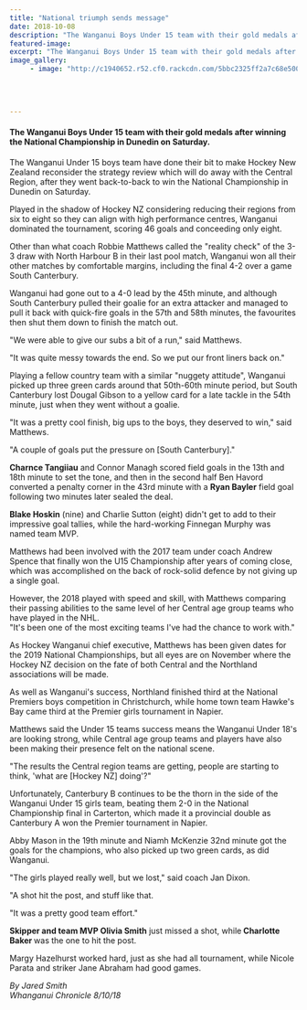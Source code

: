 ```yaml
---
title: "National triumph sends message"
date: 2018-10-08
description: "The Wanganui Boys Under 15 team with their gold medals after winning the National Championship in Dunedin..."
featured-image: 
excerpt: "The Wanganui Boys Under 15 team with their gold medals after winning the National Championship in Dunedin on Saturday."
image_gallery:
     - image: "http://c1940652.r52.cf0.rackcdn.com/5bbc2325ff2a7c68e500026f/WU-U15-WHS-boys-from-Cindy-Hoskin.jpg"
    
    
    
    
---
```


<h4>The Wanganui Boys Under 15 team with their gold medals after winning the National Championship in Dunedin on Saturday.</h4>
<p class="element element-paragraph">The Wanganui Under 15 boys team have done their bit to make Hockey New Zealand reconsider the strategy review which will do away with the Central Region, after they went back-to-back to win the National Championship in Dunedin on Saturday.</p>
<p class="element element-paragraph">Played in the shadow of Hockey NZ considering reducing their regions from six to eight so they can align with high performance centres, Wanganui dominated the tournament, scoring 46 goals and conceeding only eight.</p>
<p class="element element-paragraph">Other than what coach Robbie Matthews called the "reality check" of the 3-3 draw with North Harbour B in their last pool match, Wanganui won all their other matches by comfortable margins, including the final 4-2 over a game South Canterbury.</p>
<p class="element element-paragraph">Wanganui had gone out to a 4-0 lead by the 45th minute, and although South Canterbury pulled their goalie for an extra attacker and managed to pull it back with quick-fire goals in the 57th and 58th minutes, the favourites then shut them down to finish the match out.</p>
<p class="element element-paragraph">"We were able to give our subs a bit of a run," said Matthews.</p>
<p class="element element-paragraph">"It was quite messy towards the end. So we put our front liners back on."</p>
<p class="element element-paragraph">Playing a fellow country team with a similar "nuggety attitude", Wanganui picked up three green cards around that 50th-60th minute period, but South Canterbury lost Dougal Gibson to a yellow card for a late tackle in the 54th minute, just when they went without a goalie.</p>
<p class="element element-paragraph">"It was a pretty cool finish, big ups to the boys, they deserved to win," said Matthews.</p>
<p class="element element-paragraph">"A couple of goals put the pressure on [South Canterbury]."</p>
<p class="element element-paragraph"><strong>Charnce Tangiiau</strong> and Connor Managh scored field goals in the 13th and 18th minute to set the tone, and then in the second half Ben Havord converted a penalty corner in the 43rd minute with a <strong>Ryan Bayler</strong> field goal following two minutes later sealed the deal.</p>
<p class="element element-paragraph"><strong>Blake Hoskin</strong> (nine) and Charlie Sutton (eight) didn't get to add to their impressive goal tallies, while the hard-working Finnegan Murphy was named team MVP.</p>
<p class="element element-paragraph">Matthews had been involved with the 2017 team under coach Andrew Spence that finally won the U15 Championship after years of coming close, which was accomplished on the back of rock-solid defence by not giving up a single goal.</p>
<p class="element element-paragraph">However, the 2018 played with speed and skill, with Matthews comparing their passing abilities to the same level of her Central age group teams who have played in the NHL.<br />"It's been one of the most exciting teams I've had the chance to work with."</p>
<p class="element element-paragraph">As Hockey Wanganui chief executive, Matthews has been given dates for the 2019 National Championships, but all eyes are on November where the Hockey NZ decision on the fate of both Central and the Northland associations will be made.</p>
<p class="element element-paragraph">As well as Wanganui's success, Northland finished third at the National Premiers boys competition in Christchurch, while home town team Hawke's Bay came third at the Premier girls tournament in Napier.</p>
<p class="element element-paragraph">Matthews said the Under 15 teams success means the Wanganui Under 18's are looking strong, while Central age group teams and players have also been making their presence felt on the national scene.</p>
<p class="element element-paragraph">"The results the Central region teams are getting, people are starting to think, 'what are [Hockey NZ] doing'?"</p>
<p class="element element-paragraph">Unfortunately, Canterbury B continues to be the thorn in the side of the Wanganui Under 15 girls team, beating them 2-0 in the National Championship final in Carterton, which made it a provincial double as Canterbury A won the Premier tournament in Napier.</p>
<p class="element element-paragraph">Abby Mason in the 19th minute and Niamh McKenzie 32nd minute got the goals for the champions, who also picked up two green cards, as did Wanganui.</p>
<p class="element element-paragraph">"The girls played really well, but we lost," said coach Jan Dixon.</p>
<p class="element element-paragraph">"A shot hit the post, and stuff like that.</p>
<p class="element element-paragraph">"It was a pretty good team effort."</p>
<p class="element element-paragraph"><strong>Skipper and team MVP Olivia Smith</strong> just missed a shot, while<strong> Charlotte Baker </strong>was the one to hit the post.</p>
<p class="element element-paragraph">Margy Hazelhurst worked hard, just as she had all tournament, while Nicole Parata and striker Jane Abraham had good games.</p>
<p class="element element-paragraph"><em>By Jared Smith</em><br /><em>Whanganui Chronicle 8/10/18</em></p>

